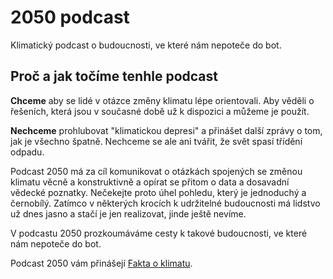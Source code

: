 # 2050 podcast

Klimatický podcast o budoucnosti, ve které nám nepoteče do bot.

## Proč a jak točíme tenhle podcast

**Chceme** aby se lidé v otázce změny klimatu lépe orientovali. Aby věděli o řešeních, která jsou v současné době už k dispozici a můžeme je použít.

**Nechceme** prohlubovat "klimatickou depresi" a přinášet další zprávy o tom, jak je všechno špatně. Nechceme se ale ani tvářit, že svět spasí třídění odpadu.

Podcast 2050 má za cíl komunikovat o otázkách spojených se změnou klimatu věcně a konstruktivně a opírat se přitom o data a dosavadní vědecké poznatky. Nečekejte proto úhel pohledu, který je jednoduchý a černobílý. Zatímco v některých krocích k udržitelné budoucnosti má lidstvo už dnes jasno a stačí je jen realizovat, jinde ještě nevíme.

V podcastu 2050 prozkoumáváme cesty k takové budoucnosti, ve které nám nepoteče do bot.

Podcast 2050 vám přinášejí [Fakta o klimatu](https://faktaoklimatu.cz/).
